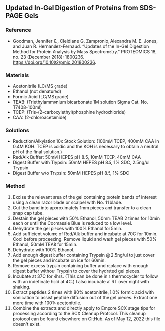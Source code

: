## Updated In-Gel Digestion of Proteins from SDS-PAGE Gels
### Reference
- Goodman, Jennifer K., Cleidiane G. Zampronio, Alexandra M. E. Jones, and Juan R. Hernandez-Fernaud. “Updates of the In-Gel Digestion Method for Protein Analysis by Mass Spectrometry.” PROTEOMICS 18, no. 23 (December 2018): 1800236. https://doi.org/10.1002/pmic.201800236.

### Materials

- Acetonitrile (LC/MS grade)
- Ethanol (not denatured)
- Formic Acid (LC/MS grade)
- TEAB: (Triethylammonium bicarbonate 1M solution Sigma Cat. No. T7408-100ml)
- TCEP: (Tris-(2-carboxylethyl)phosphine hydrochloride)
- CAA: (2-chloroacetamide)

### Solutions
- Reduction/Alkylation 10x Stock Solution: (100mM TCEP, 400mM CAA in 0.4M KOH.  TCEP is acidic and the KOH is necessary to obtain a neutral pH of the final solution.)
- Red/Alk Buffer: 50mM HEPES pH 8.5, 10mM TCEP, 40mM CAA
- Digest Buffer with Trypsin: 50mM HEPES pH 8.5, 1% SDC, 2.5ng/ul Trypsin
- Digest Buffer w/o Trypsin: 50mM HEPES pH 8.5, 1% SDC

### Method
1. Excise the relevant area of the gel containing protein bands of interest using a clean razor blade or scalpel with No. 11 blade.
2. Cut the band into approximately 1mm pieces and transfer to a clean snap cap tube.
3. Destain the gel pieces with 50% Ethanol, 50mm TEAB 2 times for 10min each or until the Coomassie Blue is reduced to a low level.
4. Dehydrate the gel pieces with 100% Ethanol for 5min.
5. Add sufficient volume of Red/Alk buffer and incubate at 70C for 10min. Cool before proceeding.
Remove liquid and wash gel pieces with 50% Ethanol, 50mM TEAB for 15min.
6. Dehydrate with 100% Ethanol.
7. Add enough digest buffer containing Trypsin @ 2.5ng/ul to just cover the gel pieces and incubate on ice for 60min.
8. Remove excess trypsin containing buffer and replace with enough digest buffer without Trypsin to cover the hydrated gel pieces.
9. Incubate at 37C for 4hrs.  (This can be done in a thermocycler to follow with an indefinate hold at 4C.) I also incubate at RT over night with shaking.
10. Extract peptides 2 times with 80% acetonitrile, 1.0% formic acid with sonication to assist peptide diffusion out of the gel pieces.  Extract one more time with 100% acetonitrile.
11. Combine the extracts and directly apply to Empore SCX stage tips for processing according to the SCX Cleanup Protocol.  This cleanup protocol can be found elsewhere on GitHub.  As of May 12, 2022 this file doesn't exist.

